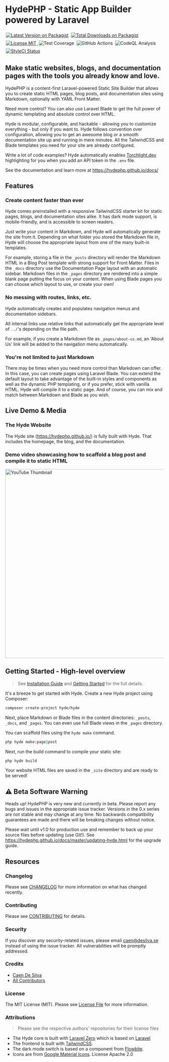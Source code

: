 # HydePHP - Static App Builder powered by Laravel

<p> 
    <a href="https://packagist.org/packages/hyde/framework"><img style="display: inline; margin: 4px 2px;" src="https://img.shields.io/packagist/v/hyde/framework?include_prereleases" alt="Latest Version on Packagist"></a> 
    <a href="https://packagist.org/packages/hyde/framework"><img style="display: inline; margin: 4px 2px;" src="https://img.shields.io/packagist/dt/hyde/framework" alt="Total Downloads on Packagist"></a> 
    <a href="https://github.com/hydephp/hyde/blob/master/LICENSE.md"> <img style="display: inline; margin: 4px 2px;" src="https://img.shields.io/github/license/hydephp/hyde" alt="License MIT"> </a>
    <img style="display: inline; margin: 4px 2px;" src="https://cdn.desilva.se/microservices/coverbadges/badges/9b8f6a9a7a48a2df54e6751790bad8bd910015301e379f334d6ec74c4c3806d1.svg" alt="Test Coverage" title="Average coverage between categories">
    <img style="display: inline; margin: 4px 2px;" src="https://github.com/hydephp/hyde/actions/workflows/tests.yml/badge.svg" alt="GitHub Actions"> <img style="display: inline; margin: 4px 2px;" src="https://github.com/hydephp/hyde/actions/workflows/codeql-analysis.yml/badge.svg" alt="CodeQL Analysis"> 
    <a href="https://github.styleci.io/repos/472503421?branch=master"> <img style="display: inline; margin: 4px 2px;" src="https://github.styleci.io/repos/472503421/shield?branch=master" alt="StyleCI Status"> </a>
</p>

## Make static websites, blogs, and documentation pages with the tools you already know and love.

HydePHP is a content-first Laravel-powered Static Site Builder that allows you to create static HTML pages, blog posts, and documentation sites using Markdown, optionally with YAML Front Matter.

Need more control? You can also use Laravel Blade to get the full power of dynamic templating and absolute control over HTML.

Hyde is modular, configurable, and hackable - allowing you to customize everything - but only if you want to. Hyde follows convention over configuration, allowing you to get an awesome blog or a smooth documentation site up and running in mere minutes. All the TailwindCSS and Blade templates you need for your site are already configured.

Write a lot of code examples? Hyde automatically enables [Torchlight.dev](https://torchlight.dev/) highlighting for you when you add an API token in the `.env` file.

See the documentation and learn more at https://hydephp.github.io/docs/

## Features

### Create content faster than ever

Hyde comes preinstalled with a responsive TailwindCSS starter kit for static pages, blogs, and documentation sites alike. It has dark mode support, is mobile-friendly, and is accessible to screen readers.

Just write your content in Markdown, and Hyde will automatically generate the site from it. Depending on what folder you stored the Markdown file in, Hyde will choose the appropriate layout from one of the many built-in templates.

For example, storing a file in the `_posts` directory will render the Markdown HTML in a Blog Post template with strong support for Front Matter. Files in the `_docs` directory use the Documentation Page layout with an automatic sidebar. Markdown files in the `_pages` directory are rendered into a simple blank page putting the focus on your content. When using Blade pages you can choose which layout to use, or create your own!

### No messing with routes, links, etc.

Hyde automatically creates and populates navigation menus and documentation sidebars.

All internal links use relative links that automatically get the appropriate level of `../`'s depending on the file path.

For example, if you create a Markdown file as `_pages/about-us.md`, an 'About Us' link will be added to the navigation menu automatically.

### You're not limited to just Markdown
There may be times when you need more control than Markdown can offer. In this case, you can create pages using Laravel Blade. You can extend the default layout to take advantage of the built-in styles and components as well as the dynamic PHP templating, or if you prefer, stick with vanilla HTML. Hyde will compile it to a static page. And of course, you can mix and match between Markdown and Blade as you wish.

## Live Demo & Media
### The Hyde Website
The Hyde site (https://hydephp.github.io/) is fully built with Hyde. That includes the homepage, the blog, and the documentation.

### Demo video showcasing how to scaffold a blog post and compile it to static HTML
[<img src="https://user-images.githubusercontent.com/95144705/163691183-bbf7c005-787c-4257-a7bc-5a413c5e6ee3.png" title="Watch on YouTube" alt="YouTube Thumbnail" width="600px"></img>](https://www.youtube.com/watch?v=gjpE1U527h8)


## Getting Started - High-level overview
> See [Installation Guide](https://hydephp.github.io/docs/master/installation.html) and [Getting Started](https://hydephp.github.io/docs/master/getting-started.html) for the full details.

It's a breeze to get started with Hyde. Create a new Hyde project using Composer:

```bash
composer create-project hyde/hyde
```

Next, place Markdown or Blade files in the content directories: `_posts`, `_docs`, and `_pages`. You can even use full Blade views in the `_pages` directory.

You can scaffold files using the `hyde make` command.
```bash
php hyde make:page|post
```

Next, run the build command to compile your static site:
```bash
php hyde build
```
Your website HTML files are saved in the `_site` directory and are ready to be served!

## ⚠ Beta Software Warning 
Heads up! HydePHP is very new and currently in beta. Please report any bugs and issues in the appropriate issue tracker. Versions in the 0.x series are not stable and may change at any time. No backwards compatibility guarantees are made and there will be breaking changes without notice.

Please wait until v1.0 for production use and remember to back up your source files before updating (use Git!).
See https://hydephp.github.io/docs/master/updating-hyde.html for the upgrade guide.

## Resources

### Changelog 

Please see [CHANGELOG](CHANGELOG.md) for more information on what has changed recently.

### Contributing

Please see [CONTRIBUTING](CONTRIBUTING.md) for details.

### Security

If you discover any security-related issues, please email caen@desilva.se instead of using the issue tracker.
All vulnerabilities will be promptly addressed.

### Credits

-   [Caen De Silva](https://github.com/caendesilva)
-   [All Contributors](../../contributors)

### License

The MIT License (MIT). Please see [License File](LICENSE.md) for more information.

### Attributions
> Please see the respective authors' repositories for their license files

- The Hyde core is built with [Laravel Zero](https://laravel-zero.com/) which is based on [Laravel](https://laravel.com/)
- The frontend is built with [TailwindCSS](https://tailwindcss.com/).
- The dark mode switch is based on a component from [Flowbite](https://flowbite.com/docs/customize/dark-mode/).
- Icons are from [Google Material Icons](https://material.io/resources/icons/). License Apache 2.0
